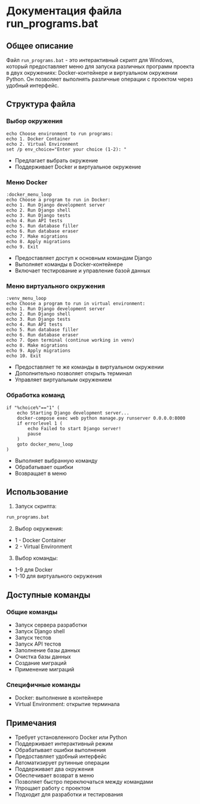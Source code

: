 # Документация файла run_programs.bat

## Общее описание
Файл `run_programs.bat` - это интерактивный скрипт для Windows, который предоставляет меню для запуска различных программ проекта в двух окружениях: Docker-контейнере и виртуальном окружении Python. Он позволяет выполнять различные операции с проектом через удобный интерфейс.

## Структура файла

### Выбор окружения
```batch
echo Choose environment to run programs:
echo 1. Docker Container
echo 2. Virtual Environment
set /p env_choice="Enter your choice (1-2): "
```
- Предлагает выбрать окружение
- Поддерживает Docker и виртуальное окружение

### Меню Docker
```batch
:docker_menu_loop
echo Choose a program to run in Docker:
echo 1. Run Django development server
echo 2. Run Django shell
echo 3. Run Django tests
echo 4. Run API tests
echo 5. Run database filler
echo 6. Run database eraser
echo 7. Make migrations
echo 8. Apply migrations
echo 9. Exit
```
- Предоставляет доступ к основным командам Django
- Выполняет команды в Docker-контейнере
- Включает тестирование и управление базой данных

### Меню виртуального окружения
```batch
:venv_menu_loop
echo Choose a program to run in virtual environment:
echo 1. Run Django development server
echo 2. Run Django shell
echo 3. Run Django tests
echo 4. Run API tests
echo 5. Run database filler
echo 6. Run database eraser
echo 7. Open terminal (continue working in venv)
echo 8. Make migrations
echo 9. Apply migrations
echo 10. Exit
```
- Предоставляет те же команды в виртуальном окружении
- Дополнительно позволяет открыть терминал
- Управляет виртуальным окружением

### Обработка команд
```batch
if "%choice%"=="1" (
    echo Starting Django development server...
    docker-compose exec web python manage.py runserver 0.0.0.0:8000
    if errorlevel 1 (
        echo Failed to start Django server!
        pause
    )
    goto docker_menu_loop
)
```
- Выполняет выбранную команду
- Обрабатывает ошибки
- Возвращает в меню

## Использование
1. Запуск скрипта:
```bash
run_programs.bat
```

2. Выбор окружения:
- 1 - Docker Container
- 2 - Virtual Environment

3. Выбор команды:
- 1-9 для Docker
- 1-10 для виртуального окружения

## Доступные команды

### Общие команды
- Запуск сервера разработки
- Запуск Django shell
- Запуск тестов
- Запуск API тестов
- Заполнение базы данных
- Очистка базы данных
- Создание миграций
- Применение миграций

### Специфичные команды
- Docker: выполнение в контейнере
- Virtual Environment: открытие терминала

## Примечания
- Требует установленного Docker или Python
- Поддерживает интерактивный режим
- Обрабатывает ошибки выполнения
- Предоставляет удобный интерфейс
- Автоматизирует рутинные операции
- Поддерживает два окружения
- Обеспечивает возврат в меню
- Позволяет быстро переключаться между командами
- Упрощает работу с проектом
- Подходит для разработки и тестирования 